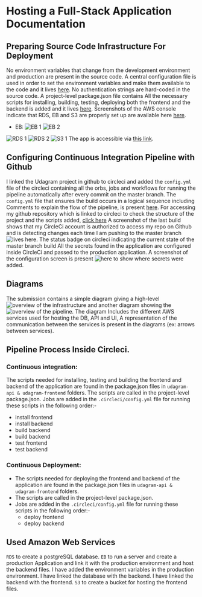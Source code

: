 # Hosting a Full-Stack Application Documentation

## Preparing Source Code Infrastructure For Deployment

No environment variables that change from the development environment and production are present in the source code.
A central configuration file is used in order to set the environment variables and make them available to the code and it lives [here](../udagram-api/src/config/config.ts).
No authentication strings are hard-coded in the source code.
A project-level package.json file contains All the necessary scripts for installing, building, testing, deploying both the frontend and the backend is added and it lives [here](../package.json).
Screenshots of the AWS console indicate that RDS, EB and S3 are properly set up are available here [here](./AWS/).
* EB:
![EB 1](./AWS/EB/EB-Application.png)
![EB 2](./AWS/EB/EB-environnements.png)


![RDS 1](./AWS/RDS/RDS-Management-Console1.png)
![RDS 2](./AWS/RDS/RDS-Management-Console2.png)
![S3 1](./AWS/S3/S3-Management-Console.png)
The app is accessible via [this link](http://web-udagram.s3-website-us-east-1.amazonaws.com).


## Configuring Continuous Integration Pipeline with Github
I linked the Udagram project in github to circleci and added the `config.yml` file of the circleci containing all the orbs, jobs and workflows for running the pipeline automatically after every commit on the master branch.
The `config.yml` file that ensures the build occurs in a logical sequence including Comments to explain the flow of the pipeline, is present [here](./process-document/config.yml).
For accessing my github repository which is linked to circleci to check the structure of the project and the scripts added, [click here](https://github.com/TuanNguyen0708/nd0067-c4-deployment-process-project-starter)
A screenshot of the last build shows that my CircleCi account is authorized to access my repo on Github and is detecting changes each time I am pushing to the master branch ![lives here](./pipeline-process/circleci/deploy-24-TuanNguyen0708-nd0067-c4-deployment-process-project-starter.png).
The status badge on circleci indicating the current state of the master branch build
All the secrets found in the application are configured inside CircleCi and passed to the production application. A screenshot of the configuration screen is present ![here](./pipeline-process/circleci/Environment-Variables-nd0067-c4-deployment-process-project-starter.png) to show where secrets were added.

## Diagrams
The submission contains a simple diagram giving a high-level ![overview of the infrastructure](./AWS/AWS-diagram.png) and another diagram showing the ![overview of the pipeline](./pipeline-process/cicleci-pipe-diagram.png). The diagram Includes the different AWS services used for hosting the DB, API and
UI, A representation of the communication between the services is present in the diagrams (ex: arrows between services).

## Pipeline Process Inside Circleci.
### Continuous integration:
The scripts needed for installing, testing and building the frontend and backend of the application are found in the package.json files in `udagram-api & udagram-frontend` folders.
The scripts are called in the project-level package.json.
Jobs are added in the `.circleci/config.yml` file for running these scripts in the following order:-
  - install frontend
  - install backend
  - build backend
  - build backend
  - test frontend
  - test backend

### Continuous Deployment:
- The scripts needed for deploying the frontend and backend of the application are found in the package.json files in `udagram-api & udagram-frontend` folders.
- The scripts are called in the project-level package.json.
- Jobs are added in the `.circleci/config.yml` file for running these scripts in the following order:-
  - deploy frontend
  - deploy backend

## Used Amazon Web Services
`RDS` to create a postgreSQL database.
`EB` to run a server and create a production Application and link it with the production environment and host the backend files.
I have added the environment variables in the production environment.
I have linked the database with the backend.
I have linked the backend with the frontend.
`S3` to create a bucket for hosting the frontend files.
